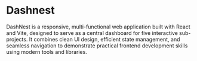 # Dashnest
DashNest is a responsive, multi-functional web application built with React and Vite, designed to serve as a central dashboard for five interactive sub-projects. It combines clean UI design, efficient state management, and seamless navigation to demonstrate practical frontend development skills using modern tools and libraries.
